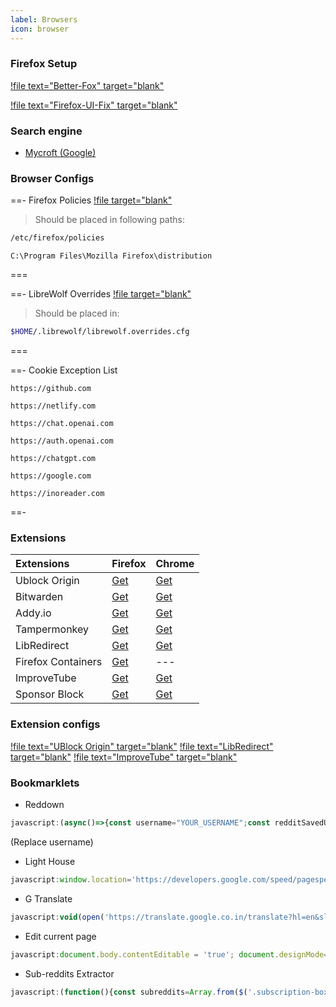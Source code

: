 ```yaml
---
label: Browsers
icon: browser
---
```


### Firefox Setup

[!file text="Better-Fox" target="blank"](https://github.com/yokoffing/Betterfox/blob/main/user.js)

[!file text="Firefox-UI-Fix" target="blank"](https://github.com/black7375/Firefox-UI-Fix/releases/latest)

### Search engine 
- [Mycroft (Google)](https://mycroftproject.com/install.html?id=118251&basename=anti-google&icontype=ico&name=G)

### Browser Configs

==-  Firefox Policies
[!file target="blank"](https://raw.githubusercontent.com/fynks/configs/main/browsers/policies.json)

> Should be placed in following paths:
> 
```bash
/etc/firefox/policies
```

```pwsh
C:\Program Files\Mozilla Firefox\distribution
```
===

==- LibreWolf Overrides
[!file target="blank"](https://raw.githubusercontent.com/fynks/configs/main/browsers/librewolf.overrides.cfg)

> Should be placed in:

```bash
$HOME/.librewolf/librewolf.overrides.cfg
```
===

==- Cookie Exception List

```uri
https://github.com
```

```uri
https://netlify.com
```

```uri
https://chat.openai.com
```

```uri
https://auth.openai.com
```

```uri
https://chatgpt.com
```

```uri
https://google.com
```

```uri
https://inoreader.com
```
==-

### Extensions

| **Extensions**     | **Firefox**                                                                       | **Chrome**                                                                                                  |
| :----------------- | :-------------------------------------------------------------------------------- | :---------------------------------------------------------------------------------------------------------- |
| Ublock Origin      | [Get](https://addons.mozilla.org/en-GB/firefox/addon/ublock-origin/)              | [Get](https://chrome.google.com/webstore/detail/ublock-origin/cjpalhdlnbpafiamejdnhcphjbkeiagm)             |
| Bitwarden          | [Get](https://addons.mozilla.org/en-US/firefox/addon/bitwarden-password-manager/) | [Get](https://chrome.google.com/webstore/detail/bitwarden-free-password-m/nngceckbapebfimnlniiiahkandclblb) |
| Addy.io            | [Get](https://addons.mozilla.org/en-US/firefox/addon/addy_io/)                    | [Get](https://chrome.google.com/webstore/detail/addyio-anonymous-email-fo/iadbdpnoknmbdeolbapdackdcogdmjpe) |
| Tampermonkey       | [Get](https://addons.mozilla.org/en-US/firefox/addon/tampermonkey/)               | [Get](https://chrome.google.com/webstore/detail/tampermonkey/dhdgffkkebhmkfjojejmpbldmpobfkfo)              |
| LibRedirect        | [Get](https://addons.mozilla.org/firefox/addon/libredirect/)                      | [Get](https://libredirect.github.io/download_chromium.html)                                   |
| Firefox Containers | [Get](https://addons.mozilla.org/en-US/firefox/addon/multi-account-containers/)   | ---                                                                                                         |
| ImproveTube     | [Get](https://addons.mozilla.org/en-US/firefox/addon/youtube-addon/)               | [Get](https://chromewebstore.google.com/detail/improve-youtube-%F0%9F%8E%A7-for-yo/bnomihfieiccainjcjblhegjgglakjdd)                           |
| Sponsor Block      | [Get](https://addons.mozilla.org/en-US/firefox/addon/sponsorblock/)               | [Get](https://chrome.google.com/webstore/detail/mnjggcdmjocbbbhaepdhchncahnbgone)                           |

### Extension configs

[!file text="UBlock Origin" target="blank"](https://raw.githubusercontent.com/fynks/configs/main/browsers/u_block_origin_configs.txt)
[!file text="LibRedirect" target="blank"](https://raw.githubusercontent.com/fynks/configs/main/browsers/libredirect.json)
[!file text="ImproveTube" target="blank"](https://raw.githubusercontent.com/fynks/configs/main/browsers/improvedtube.json)

### Bookmarklets
- Reddown
```js
javascript:(async()=>{const username="YOUR_USERNAME";const redditSavedUrl=`https://www.reddit.com/user/${username}/saved.json`;try{const savedPosts=await fetchAllSavedPosts(redditSavedUrl);renderTable(savedPosts)}catch(error){showNotification("Error fetching or rendering saved posts. Please try again.");console.error("Error fetching or rendering saved posts:",error)}async function fetchData(url,timeout=5000){const controller=new AbortController();const id=setTimeout(()=>controller.abort(),timeout);const response=await fetch(url,{signal:controller.signal});clearTimeout(id);if(!response.ok){throw new Error(`Failed to fetch ${url}: ${response.status} ${response.statusText}`)}return response.json()}async function fetchAllSavedPosts(url){const posts=[];let after=null;do{const fetchUrl=after?`${url}?after=${after}`:url;console.log(`Fetching URL: ${fetchUrl}`);const response=await fetchData(fetchUrl);const extractedPosts=extractPosts(response);posts.push(...extractedPosts);after=response.data.after}while(after);return posts}function extractPosts(data){return data.data.children.filter(item=>item.kind==="t3").map(item=>({title:item.data.title,permalink:`https://www.reddit.com${item.data.permalink}`}))}function renderTable(posts){const table=createTable(posts);const exportButton=createExportButton(posts);const searchInput=createSearchInput(table);displayTable(table,searchInput,exportButton)}function createTable(posts){const table=document.createElement("table");table.classList.add("reddit-posts-table");table.setAttribute("role","table");const thead=document.createElement("thead");const headerRow=document.createElement("tr");headerRow.setAttribute("role","row");headerRow.appendChild(createCell("th","Title"));headerRow.appendChild(createCell("th","Actions"));thead.appendChild(headerRow);table.appendChild(thead);const tbody=document.createElement("tbody");posts.forEach(post=>{const row=document.createElement("tr");row.setAttribute("role","row");row.appendChild(createCell("td",post.title));const actionsCell=document.createElement("td");actionsCell.appendChild(createLink("Post",post.permalink,"_blank","post-link"));actionsCell.appendChild(document.createTextNode(" | "));actionsCell.appendChild(createLink("Download",getDownloadUrl(post.permalink),"_blank","download-link"));row.appendChild(actionsCell);tbody.appendChild(row)});table.appendChild(tbody);return table}function createCell(type,textContent){const cell=document.createElement(type);cell.textContent=textContent;cell.setAttribute("role",type==="th"?"columnheader":"cell");return cell}function createLink(text,href,target,className){const link=document.createElement("a");link.textContent=text;link.href=href;link.target=target;link.classList.add(className);return link}function createSearchInput(table){const searchInput=document.createElement("input");searchInput.type="text";searchInput.placeholder="Search by title";searchInput.classList.add("search-input");searchInput.setAttribute("aria-label","Search by title");searchInput.addEventListener("input",()=>{const searchTerm=searchInput.value.toLowerCase();table.querySelectorAll("tbody tr").forEach(row=>{const title=row.querySelector("td:first-child").textContent.toLowerCase();row.style.display=title.includes(searchTerm)?"":"none"})});return searchInput}function createExportButton(posts){const exportButton=document.createElement("button");exportButton.textContent="Export";exportButton.classList.add("export-button");exportButton.addEventListener("click",()=>exportToTxt(posts));return exportButton}function displayTable(table,searchInput,exportButton){const tableContainer=document.createElement("div");tableContainer.classList.add("reddit-table-container");tableContainer.appendChild(searchInput);tableContainer.appendChild(table);tableContainer.appendChild(exportButton);let newTab=window.open("");if(!newTab||newTab.closed||typeof newTab.closed==='undefined'){showNotification("Please allow popups for this website.")}else{newTab.document.body.innerHTML="";newTab.document.body.appendChild(tableContainer);const style=newTab.document.createElement("style");style.textContent=`body{font-family:Arial,sans-serif;padding:20px;background-color:#f5f5f5}.reddit-table-container{max-width:800px;margin:0%20auto;border:1px%20solid%20#ccc;padding:20px;background-color:#ffffff;box-shadow:0%204px%208px%20rgba(0,0,0,0.1);border-radius:8px;display:flex;flex-direction:column;gap:15px}.reddit-posts-table{width:100%;border-collapse:collapse;margin-top:10px}.reddit-posts-table%20th,.reddit-posts-table%20td{border:1px%20solid%20#ddd;padding:12px;text-align:left}.reddit-posts-table%20th{background-color:#f8f8f8}.search-input{width:100%;padding:10px;margin-bottom:15px;border:1px%20solid%20#ccc;border-radius:4px;box-sizing:border-box}.post-link,.download-link{margin-right:5px;color:#007BFF;text-decoration:none}.post-link:hover,.download-link:hover{text-decoration:underline}.export-button{padding:10px%2015px;border:none;border-radius:4px;background-color:#28a745;color:#fff;cursor:pointer;font-size:14px}.export-button:hover{background-color:#218838}`;newTab.document.head.appendChild(style)}}function%20getDownloadUrl(permalink){const%20urlWithoutDomain=permalink.replace("https://www.reddit.com","");return`https://rapidsave.com${urlWithoutDomain}`}function%20exportToTxt(posts){const%20urls=posts.map(post=>getDownloadUrl(post.permalink)).join("\n");const%20blob=new%20Blob([urls],{type:"text/plain"});const%20url=URL.createObjectURL(blob);const%20a=document.createElement("a");a.href=url;a.download="reddit_saved_urls.txt";a.click();URL.revokeObjectURL(url)}function%20showNotification(message){const%20notification=document.createElement("div");notification.classList.add("notification");notification.textContent=message;document.body.appendChild(notification);setTimeout(()=>notification.remove(),3000)}})();
```
(Replace username)

- Light House
``` js
javascript:window.location='https://developers.google.com/speed/pagespeed/insights/?url='+encodeURI(window.location);
```
- G Translate
``` js
javascript:void(open('https://translate.google.co.in/translate?hl=en&sl=auto&tl=en&u='+location.href));
```
- Edit current page
```js
javascript:document.body.contentEditable = 'true'; document.designMode='on'; void 0
```
- Sub-reddits Extractor
```js
javascript:(function(){const subreddits=Array.from($('.subscription-box li a.title')).map(link=>link.textContent).join('\n');const textarea=document.createElement('textarea');textarea.value=subreddits;document.body.replaceWith(textarea);})();
```